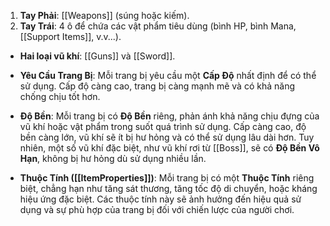 1. **Tay Phải**: [[Weapons]] (súng hoặc kiếm).
2. **Tay Trái**: 4 ô để chứa các vật phẩm tiêu dùng (bình HP, bình Mana, [[Support Items]], v.v...).

- **Hai loại vũ khí**: [[Guns]] và [[Sword]].
    
- **Yêu Cầu Trang Bị**: Mỗi trang bị yêu cầu một **Cấp Độ** nhất định để có thể sử dụng. Cấp độ càng cao, trang bị càng mạnh mẽ và có khả năng chống chịu tốt hơn.
    
- **Độ Bền**: Mỗi trang bị có **Độ Bền** riêng, phản ánh khả năng chịu đựng của vũ khí hoặc vật phẩm trong suốt quá trình sử dụng. Cấp càng cao, độ bền càng lớn, vũ khí sẽ ít bị hư hỏng và có thể sử dụng lâu dài hơn. Tuy nhiên, một số vũ khí đặc biệt, như vũ khí rơi từ [[Boss]], sẽ có **Độ Bền Vô Hạn**, không bị hư hỏng dù sử dụng nhiều lần.
    
- **Thuộc Tính ([[ItemProperties]])**: Mỗi trang bị có một **Thuộc Tính** riêng biệt, chẳng hạn như tăng sát thương, tăng tốc độ di chuyển, hoặc kháng hiệu ứng đặc biệt. Các thuộc tính này sẽ ảnh hưởng đến hiệu quả sử dụng và sự phù hợp của trang bị đối với chiến lược của người chơi.